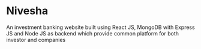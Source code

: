 # Nivesha
An investment banking website built using React JS, MongoDB with Express JS and Node JS as backend which provide  common platform for both investor and companies
